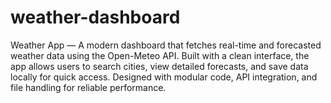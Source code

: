 # weather-dashboard
Weather App — A modern dashboard that fetches real-time and forecasted weather data using the Open-Meteo API. Built with a clean interface, the app allows users to search cities, view detailed forecasts, and save data locally for quick access. Designed with modular code, API integration, and file handling for reliable performance.
